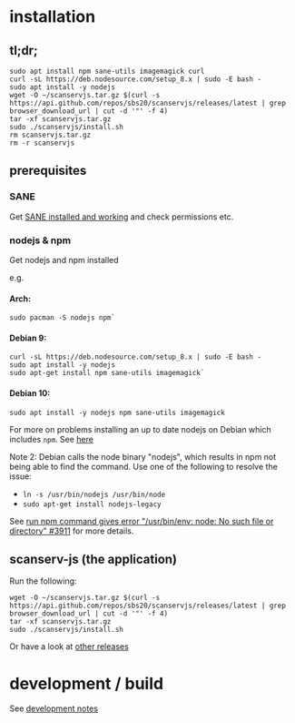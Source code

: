 # installation

## tl;dr;

```
sudo apt install npm sane-utils imagemagick curl
curl -sL https://deb.nodesource.com/setup_8.x | sudo -E bash -
sudo apt install -y nodejs
wget -O ~/scanservjs.tar.gz $(curl -s https://api.github.com/repos/sbs20/scanservjs/releases/latest | grep browser_download_url | cut -d '"' -f 4)
tar -xf scanservjs.tar.gz
sudo ./scanservjs/install.sh
rm scanservjs.tar.gz
rm -r scanservjs
```

## prerequisites
### SANE
Get [SANE installed and working](https://github.com/sbs20/scanserv/blob/master/install-sane.md) and 
check permissions etc.

### nodejs & npm
Get nodejs and npm installed

e.g.
#### Arch:
```
sudo pacman -S nodejs npm`
```
#### Debian 9:
```
curl -sL https://deb.nodesource.com/setup_8.x | sudo -E bash -
sudo apt install -y nodejs
sudo apt-get install npm sane-utils imagemagick`
```

#### Debian 10:
```
sudo apt install -y nodejs npm sane-utils imagemagick
```

For more on problems installing an up to date nodejs on Debian which includes
`npm`. See [here](https://nodejs.org/en/download/package-manager/#debian-and-ubuntu-based-linux-distributions)

Note 2: Debian calls the node binary "nodejs", which results in npm not being able to find the command.
Use one of the following to resolve the issue:
 * `ln -s /usr/bin/nodejs /usr/bin/node`
 * `sudo apt-get install nodejs-legacy`
 
See [run npm command gives error "/usr/bin/env: node: No such file or directory" #3911](https://github.com/nodejs/node-v0.x-archive/issues/3911#issuecomment-8956154) for more details.

## scanserv-js (the application)
Run the following:

```
wget -O ~/scanservjs.tar.gz $(curl -s https://api.github.com/repos/sbs20/scanservjs/releases/latest | grep browser_download_url | cut -d '"' -f 4)
tar -xf scanservjs.tar.gz
sudo ./scanservjs/install.sh
```

Or have a look at [other releases](https://github.com/sbs20/scanservjs/releases)

# development / build

See [development notes](development.md)
